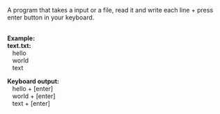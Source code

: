 A program that takes a input or a file, read it and write each line + press enter button in your keyboard.<br><br>

**Example:**<br>
**text.txt:**<br>
&nbsp;&nbsp;&nbsp;hello<br>
&nbsp;&nbsp;&nbsp;world<br>
&nbsp;&nbsp;&nbsp;text<br>

**Keyboard output:**<br>
&nbsp;&nbsp;&nbsp;hello + [enter]<br>
&nbsp;&nbsp;&nbsp;world + [enter]<br>
&nbsp;&nbsp;&nbsp;text + [enter]<br>
